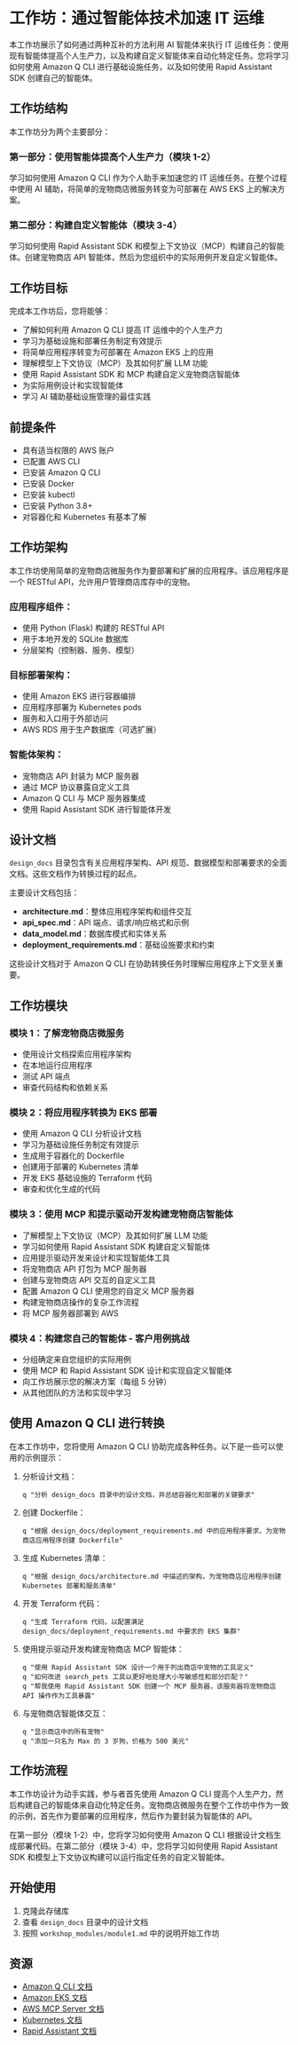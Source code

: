# 工作坊：通过智能体技术加速 IT 运维

本工作坊展示了如何通过两种互补的方法利用 AI 智能体来执行 IT 运维任务：使用现有智能体提高个人生产力，以及构建自定义智能体来自动化特定任务。您将学习如何使用 Amazon Q CLI 进行基础设施任务，以及如何使用 Rapid Assistant SDK 创建自己的智能体。

## 工作坊结构

本工作坊分为两个主要部分：

### 第一部分：使用智能体提高个人生产力（模块 1-2）
学习如何使用 Amazon Q CLI 作为个人助手来加速您的 IT 运维任务。在整个过程中使用 AI 辅助，将简单的宠物商店微服务转变为可部署在 AWS EKS 上的解决方案。

### 第二部分：构建自定义智能体（模块 3-4）
学习如何使用 Rapid Assistant SDK 和模型上下文协议（MCP）构建自己的智能体。创建宠物商店 API 智能体，然后为您组织中的实际用例开发自定义智能体。

## 工作坊目标

完成本工作坊后，您将能够：
- 了解如何利用 Amazon Q CLI 提高 IT 运维中的个人生产力
- 学习为基础设施和部署任务制定有效提示
- 将简单应用程序转变为可部署在 Amazon EKS 上的应用
- 理解模型上下文协议（MCP）及其如何扩展 LLM 功能
- 使用 Rapid Assistant SDK 和 MCP 构建自定义宠物商店智能体
- 为实际用例设计和实现智能体
- 学习 AI 辅助基础设施管理的最佳实践

## 前提条件

- 具有适当权限的 AWS 账户
- 已配置 AWS CLI
- 已安装 Amazon Q CLI
- 已安装 Docker
- 已安装 kubectl
- 已安装 Python 3.8+
- 对容器化和 Kubernetes 有基本了解

## 工作坊架构

本工作坊使用简单的宠物商店微服务作为要部署和扩展的应用程序。该应用程序是一个 RESTful API，允许用户管理商店库存中的宠物。

### 应用程序组件：
- 使用 Python (Flask) 构建的 RESTful API
- 用于本地开发的 SQLite 数据库
- 分层架构（控制器、服务、模型）

### 目标部署架构：
- 使用 Amazon EKS 进行容器编排
- 应用程序部署为 Kubernetes pods
- 服务和入口用于外部访问
- AWS RDS 用于生产数据库（可选扩展）

### 智能体架构：
- 宠物商店 API 封装为 MCP 服务器
- 通过 MCP 协议暴露自定义工具
- Amazon Q CLI 与 MCP 服务器集成
- 使用 Rapid Assistant SDK 进行智能体开发

## 设计文档

`design_docs` 目录包含有关应用程序架构、API 规范、数据模型和部署要求的全面文档。这些文档作为转换过程的起点。

主要设计文档包括：
- **architecture.md**：整体应用程序架构和组件交互
- **api_spec.md**：API 端点、请求/响应格式和示例
- **data_model.md**：数据库模式和实体关系
- **deployment_requirements.md**：基础设施要求和约束

这些设计文档对于 Amazon Q CLI 在协助转换任务时理解应用程序上下文至关重要。

## 工作坊模块

### 模块 1：了解宠物商店微服务
- 使用设计文档探索应用程序架构
- 在本地运行应用程序
- 测试 API 端点
- 审查代码结构和依赖关系

### 模块 2：将应用程序转换为 EKS 部署
- 使用 Amazon Q CLI 分析设计文档
- 学习为基础设施任务制定有效提示
- 生成用于容器化的 Dockerfile
- 创建用于部署的 Kubernetes 清单
- 开发 EKS 基础设施的 Terraform 代码
- 审查和优化生成的代码

### 模块 3：使用 MCP 和提示驱动开发构建宠物商店智能体
- 了解模型上下文协议（MCP）及其如何扩展 LLM 功能
- 学习如何使用 Rapid Assistant SDK 构建自定义智能体
- 应用提示驱动开发来设计和实现智能体工具
- 将宠物商店 API 打包为 MCP 服务器
- 创建与宠物商店 API 交互的自定义工具
- 配置 Amazon Q CLI 使用您的自定义 MCP 服务器
- 构建宠物商店操作的复杂工作流程
- 将 MCP 服务器部署到 AWS

### 模块 4：构建您自己的智能体 - 客户用例挑战
- 分组确定来自您组织的实际用例
- 使用 MCP 和 Rapid Assistant SDK 设计和实现自定义智能体
- 向工作坊展示您的解决方案（每组 5 分钟）
- 从其他团队的方法和实现中学习

## 使用 Amazon Q CLI 进行转换

在本工作坊中，您将使用 Amazon Q CLI 协助完成各种任务。以下是一些可以使用的示例提示：

1. 分析设计文档：
   ```
   q "分析 design_docs 目录中的设计文档，并总结容器化和部署的关键要求"
   ```

2. 创建 Dockerfile：
   ```
   q "根据 design_docs/deployment_requirements.md 中的应用程序要求，为宠物商店应用程序创建 Dockerfile"
   ```

3. 生成 Kubernetes 清单：
   ```
   q "根据 design_docs/architecture.md 中描述的架构，为宠物商店应用程序创建 Kubernetes 部署和服务清单"
   ```

4. 开发 Terraform 代码：
   ```
   q "生成 Terraform 代码，以配置满足 design_docs/deployment_requirements.md 中要求的 EKS 集群"
   ```

5. 使用提示驱动开发构建宠物商店 MCP 智能体：
   ```
   q "使用 Rapid Assistant SDK 设计一个用于列出商店中宠物的工具定义"
   q "如何改进 search_pets 工具以更好地处理大小写敏感性和部分匹配？"
   q "帮我使用 Rapid Assistant SDK 创建一个 MCP 服务器，该服务器将宠物商店 API 操作作为工具暴露"
   ```

6. 与宠物商店智能体交互：
   ```
   q "显示商店中的所有宠物"
   q "添加一只名为 Max 的 3 岁狗，价格为 500 美元"
   ```

## 工作坊流程

本工作坊设计为动手实践，参与者首先使用 Amazon Q CLI 提高个人生产力，然后构建自己的智能体来自动化特定任务。宠物商店微服务在整个工作坊中作为一致的示例，首先作为要部署的应用程序，然后作为要封装为智能体的 API。

在第一部分（模块 1-2）中，您将学习如何使用 Amazon Q CLI 根据设计文档生成部署代码。在第二部分（模块 3-4）中，您将学习如何使用 Rapid Assistant SDK 和模型上下文协议构建可以运行指定任务的自定义智能体。

## 开始使用

1. 克隆此存储库
2. 查看 `design_docs` 目录中的设计文档
3. 按照 `workshop_modules/module1.md` 中的说明开始工作坊

## 资源

- [Amazon Q CLI 文档](https://aws.amazon.com/q/)
- [Amazon EKS 文档](https://aws.amazon.com/eks/)
- [AWS MCP Server 文档](https://awslabs.github.io/mcp/)
- [Kubernetes 文档](https://kubernetes.io/docs/home/)
- [Rapid Assistant 文档](https://docs.rapid-assistant.example.com)
